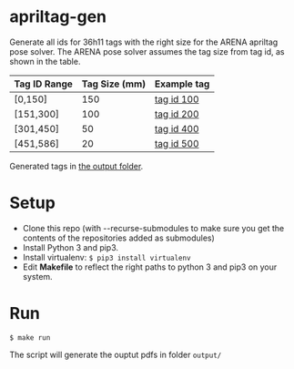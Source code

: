 # apriltag-gen

Generate all ids for 36h11 tags with the right size for the ARENA apriltag pose solver. The ARENA pose solver assumes the tag size from tag id, as shown in the table.

| Tag ID Range | Tag Size (mm) | Example tag                    |
| ------------ | ------------- | ------------------------------ |
| [0,150]      | 150           | [tag id 100](output/tag36_11_00100.pdf) |
| [151,300]    | 100           | [tag id 200](output/tag36_11_00200.pdf) |
| [301,450]    | 50            | [tag id 400](output/tag36_11_00400.pdf) |
| [451,586]    | 20            | [tag id 500](output/tag36_11_00500.pdf) |

Generated tags in [the output folder](output/).

# Setup

- Clone this repo (with --recurse-submodules to make sure you get the contents of the repositories added as submodules)
- Install Python 3 and pip3. 
- Install virtualenv:
```$ pip3 install virtualenv```
- Edit **Makefile** to reflect the right paths to python 3 and pip3 on your system.

# Run

```$ make run```

The script will generate the ouptut pdfs in folder ```output/```

